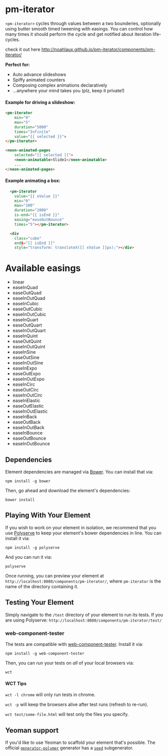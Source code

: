 # pm-iterator

`<pm-iterator>` cycles through values between a two bounderies, optionally using butter smooth timed tweening with easings. You can control how many times it should perform the cycle and get notified about iteration life-cycles.

check it out here http://noahlaux.github.io/pm-iterator/components/pm-iterator/

__Perfect for:__

  * Auto advance slideshows
  * Spiffy animated counters
  * Composing complex animations declaratively
  * ...anywhere your mind takes you (plz, keep it private!)

#### Example for driving a slideshow:
```html
<pm-iterator
	min="0"
	max="5"
	duration="5000"
	times="Infinite"
	value="{{ selected }}">
</pm-iterator>

<neon-animated-pages
	selected="[[ selected ]]">
	<neon-animatable>Slide1</neon-animatable>
	...
</neon-animated-pages>
```

#### Example animating a box:

```html
  <pm-iterator
    value="{{ xValue }}"
    min="0"
    max="100"
    duration="2000"
    is-end="{{ isEnd }}"
    easing="easeOutBounce"
    times="5"></pm-iterator>

  <div
    class="cube"
    end$="[[ isEnd ]]"
    style="transform: translateX([[ xValue ]]px);"></div>
```

# Available easings

  * linear
  * easeInQuad
  * easeOutQuad
  * easeInOutQuad
  * easeInCubic
  * easeOutCubic
  * easeInOutCubic
  * easeInQuart
  * easeOutQuart
  * easeInOutQuart
  * easeInQuint
  * easeOutQuint
  * easeInOutQuint
  * easeInSine
  * easeOutSine
  * easeInOutSine
  * easeInExpo
  * easeOutExpo
  * easeInOutExpo
  * easeInCirc
  * easeOutCirc
  * easeInOutCirc
  * easeInElastic
  * easeOutElastic
  * easeInOutElastic
  * easeInBack
  * easeOutBack
  * easeInOutBack
  * easeInBounce
  * easeOutBounce
  * easeInOutBounce

## Dependencies

Element dependencies are managed via [Bower](http://bower.io/). You can
install that via:

    npm install -g bower

Then, go ahead and download the element's dependencies:

    bower install


## Playing With Your Element

If you wish to work on your element in isolation, we recommend that you use
[Polyserve](https://github.com/PolymerLabs/polyserve) to keep your element's
bower dependencies in line. You can install it via:

    npm install -g polyserve

And you can run it via:

    polyserve

Once running, you can preview your element at
`http://localhost:8080/components/pm-iterator/`, where `pm-iterator` is the name of the directory containing it.


## Testing Your Element

Simply navigate to the `/test` directory of your element to run its tests. If
you are using Polyserve: `http://localhost:8080/components/pm-iterator/test/`

### web-component-tester

The tests are compatible with [web-component-tester](https://github.com/Polymer/web-component-tester).
Install it via:

    npm install -g web-component-tester

Then, you can run your tests on _all_ of your local browsers via:

    wct

#### WCT Tips

`wct -l chrome` will only run tests in chrome.

`wct -p` will keep the browsers alive after test runs (refresh to re-run).

`wct test/some-file.html` will test only the files you specify.


## Yeoman support

If you'd like to use Yeoman to scaffold your element that's possible. The official [`generator-polymer`](https://github.com/yeoman/generator-polymer) generator has a [`seed`](https://github.com/yeoman/generator-polymer#seed) subgenerator.
